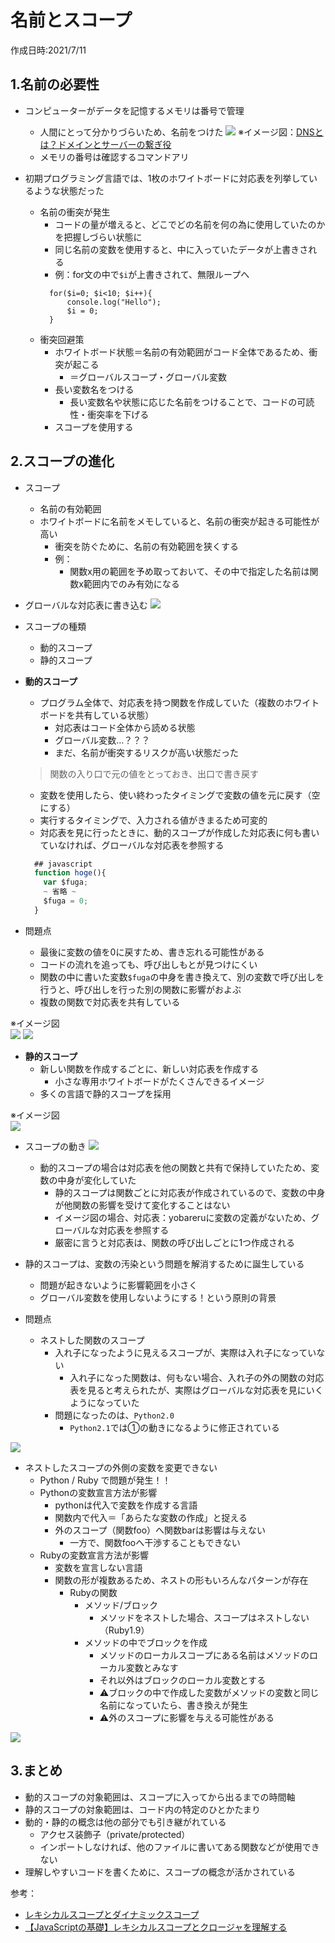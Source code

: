 # 名前とスコープ
作成日時:2021/7/11

## 1.名前の必要性
* コンピューターがデータを記憶するメモリは番号で管理
  * 人間にとって分かりづらいため、名前をつけた
  ![](2021-07-12-21-40-42.png)
  ※イメージ図：[DNSとは？ドメインとサーバーの繋ぎ役](https://www.value-domain.com/media/dns/)
  * メモリの番号は確認するコマンドアリ

* 初期プログラミング言語では、1枚のホワイトボードに対応表を列挙しているような状態だった
  * 名前の衝突が発生
    * コードの量が増えると、どこでどの名前を何の為に使用していたのかを把握しづらい状態に
    * 同じ名前の変数を使用すると、中に入っていたデータが上書きされる
    * 例：for文の中で`$i`が上書きされて、無限ループへ
    ```
      for($i=0; $i<10; $i++){
          console.log("Hello");
          $i = 0;
      }
    ```
  * 衝突回避策
    * ホワイトボード状態＝名前の有効範囲がコード全体であるため、衝突が起こる
      * ＝グローバルスコープ・グローバル変数
    * 長い変数名をつける
      * 長い変数名や状態に応じた名前をつけることで、コードの可読性・衝突率を下げる
    * スコープを使用する

## 2.スコープの進化
* スコープ
  * 名前の有効範囲
  * ホワイトボードに名前をメモしていると、名前の衝突が起きる可能性が高い
    * 衝突を防ぐために、名前の有効範囲を狭くする
    * 例：
      * 関数x用の範囲を予め取っておいて、その中で指定した名前は関数x範囲内でのみ有効になる

* グローバルな対応表に書き込む
![](2021-07-16-22-13-37.png)

* スコープの種類
  * 動的スコープ
  * 静的スコープ

* **動的スコープ**
  * プログラム全体で、対応表を持つ関数を作成していた（複数のホワイトボードを共有している状態）
      * 対応表はコード全体から読める状態
      * グローバル変数…？？？
      * まだ、名前が衝突するリスクが高い状態だった
  > 関数の入り口で元の値をとっておき、出口で書き戻す
  * 変数を使用したら、使い終わったタイミングで変数の値を元に戻す（空にする）
  * 実行するタイミングで、入力される値がきまるため可変的
  * 対応表を見に行ったときに、動的スコープが作成した対応表に何も書いていなければ、グローバルな対応表を参照する
  
  ```javascript
    ## javascript
    function hoge(){
      var $fuga;
      ~ 省略 ~
      $fuga = 0;
    }
  ```
* 問題点
  * 最後に変数の値を0に戻すため、書き忘れる可能性がある
  * コードの流れを追っても、呼び出しもとが見つけにくい
  * 関数の中に書いた変数`$fuga`の中身を書き換えて、別の変数で呼び出しを行うと、呼び出しを行った別の関数に影響がおよぶ
  * 複数の関数で対応表を共有している

※イメージ図   
![](2021-07-16-00-00-04.png)
![](2021-07-17-12-23-34.png)


* **静的スコープ**
  * 新しい関数を作成するごとに、新しい対応表を作成する
    * 小さな専用ホワイトボードがたくさんできるイメージ
  * 多くの言語で静的スコープを採用
  
※イメージ図   
![](2021-07-16-00-00-32.png)

* スコープの動き
![](2021-07-18-23-03-46.png)
  * 動的スコープの場合は対応表を他の関数と共有で保持していたため、変数の中身が変化していた
    * 静的スコープは関数ごとに対応表が作成されているので、変数の中身が他関数の影響を受けて変化することはない
    * イメージ図の場合、対応表：yobareruに変数の定義がないため、グローバルな対応表を参照する
    * 厳密に言うと対応表は、関数の呼び出しごとに1つ作成される

* 静的スコープは、変数の汚染という問題を解消するために誕生している
  * 問題が起きないように影響範囲を小さく
  * グローバル変数を使用しないようにする！という原則の背景

* 問題点
  * ネストした関数のスコープ
    * 入れ子になったように見えるスコープが、実際は入れ子になっていない
      * 入れ子になった関数は、何もない場合、入れ子の外の関数の対応表を見ると考えられたが、実際はグローバルな対応表を見にいくようになっていた
    * 問題になったのは、`Python2.0`
      * `Python2.1`では①の動きになるように修正されている

![](2021-07-19-23-33-52.png)

  * ネストしたスコープの外側の変数を変更できない
    * Python / Ruby で問題が発生！！
    * Pythonの変数宣言方法が影響
      * pythonは代入で変数を作成する言語
      * 関数内で代入＝「あらたな変数の作成」と捉える
      * 外のスコープ（関数foo）へ関数barは影響は与えない
        * 一方で、関数fooへ干渉することもできない
    * Rubyの変数宣言方法が影響
      * 変数を宣言しない言語
      * 関数の形が複数あるため、ネストの形もいろんなパターンが存在
        * Rubyの関数
          * メソッド/ブロック
            * メソッドをネストした場合、スコープはネストしない（Ruby1.9）
          * メソッドの中でブロックを作成
            * メソッドのローカルスコープにある名前はメソッドのローカル変数とみなす
            * それ以外はブロックのローカル変数とする
            * ⚠ブロックの中で作成した変数がメソッドの変数と同じ名前になっていたら、書き換えが発生
            * ⚠外のスコープに影響を与える可能性がある

  ![](2021-07-19-23-46-15.png)


## 3.まとめ
- 動的スコープの対象範囲は、スコープに入ってから出るまでの時間軸
- 静的スコープの対象範囲は、コード内の特定のひとかたまり
- 動的・静的の概念は他の部分でも引き継がれている
  - アクセス装飾子（private/protected）
  - インポートしなければ、他のファイルに書いてある関数などが使用できない
- 理解しやすいコードを書くために、スコープの概念が活かされている


参考：
* [レキシカルスコープとダイナミックスコープ](https://jutememo.blogspot.com/2012/03/blog-post.html)
* [【JavaScriptの基礎】レキシカルスコープとクロージャを理解する](https://wemo.tech/904#index_id5)